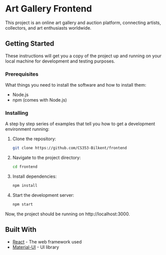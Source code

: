 # Art Gallery Frontend

This project is an online art gallery and auction platform, connecting artists, collectors, and art enthusiasts worldwide.

## Getting Started

These instructions will get you a copy of the project up and running on your local machine for development and testing purposes.

### Prerequisites

What things you need to install the software and how to install them:

- Node.js
- npm (comes with Node.js)

### Installing

A step by step series of examples that tell you how to get a development environment running:

1. Clone the repository:
   ```bash
   git clone https://github.com/CS353-Bilkent/frontend
   ```
2. Navigate to the project directory:
   ```bash
   cd frontend
   ```
3. Install dependencies:
   ```bash
   npm install
   ```
4. Start the development server:
   ```bash
   npm start
   ```
Now, the project should be running on http://localhost:3000.

## Built With

- [React](https://reactjs.org/) - The web framework used
- [Material-UI](https://mui.com/) - UI library
